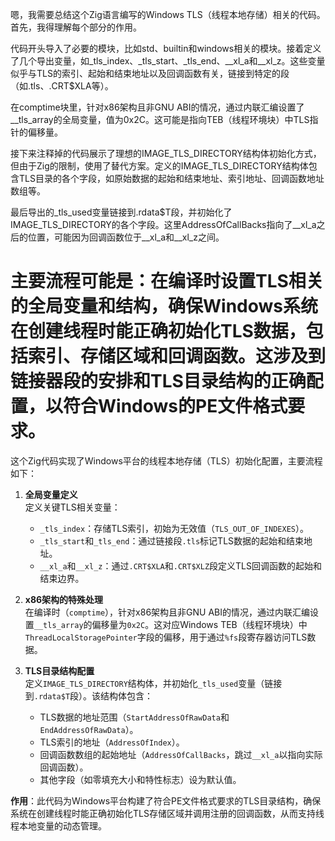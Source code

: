 嗯，我需要总结这个Zig语言编写的Windows TLS（线程本地存储）相关的代码。首先，我得理解每个部分的作用。

代码开头导入了必要的模块，比如std、builtin和windows相关的模块。接着定义了几个导出变量，如_tls_index、_tls_start、_tls_end、__xl_a和__xl_z。这些变量似乎与TLS的索引、起始和结束地址以及回调函数有关，链接到特定的段（如.tls、.CRT$XLA等）。

在comptime块里，针对x86架构且非GNU ABI的情况，通过内联汇编设置了__tls_array的全局变量，值为0x2C。这可能是指向TEB（线程环境块）中TLS指针的偏移量。

接下来注释掉的代码展示了理想的IMAGE_TLS_DIRECTORY结构体初始化方式，但由于Zig的限制，使用了替代方案。定义的IMAGE_TLS_DIRECTORY结构体包含TLS目录的各个字段，如原始数据的起始和结束地址、索引地址、回调函数地址数组等。

最后导出的_tls_used变量链接到.rdata$T段，并初始化了IMAGE_TLS_DIRECTORY的各个字段。这里AddressOfCallBacks指向了__xl_a之后的位置，可能因为回调函数位于__xl_a和__xl_z之间。

主要流程可能是：在编译时设置TLS相关的全局变量和结构，确保Windows系统在创建线程时能正确初始化TLS数据，包括索引、存储区域和回调函数。这涉及到链接器段的安排和TLS目录结构的正确配置，以符合Windows的PE文件格式要求。
================================================
这个Zig代码实现了Windows平台的线程本地存储（TLS）初始化配置，主要流程如下：

1. **全局变量定义**  
   定义关键TLS相关变量：
   - `_tls_index`：存储TLS索引，初始为无效值（`TLS_OUT_OF_INDEXES`）。
   - `_tls_start`和`_tls_end`：通过链接段`.tls`标记TLS数据的起始和结束地址。
   - `__xl_a`和`__xl_z`：通过`.CRT$XLA`和`.CRT$XLZ`段定义TLS回调函数的起始和结束边界。

2. **x86架构的特殊处理**  
   在编译时（`comptime`），针对x86架构且非GNU ABI的情况，通过内联汇编设置`__tls_array`的偏移量为`0x2C`。这对应Windows TEB（线程环境块）中`ThreadLocalStoragePointer`字段的偏移，用于通过`%fs`段寄存器访问TLS数据。

3. **TLS目录结构配置**  
   定义`IMAGE_TLS_DIRECTORY`结构体，并初始化`_tls_used`变量（链接到`.rdata$T`段）。该结构体包含：
   - TLS数据的地址范围（`StartAddressOfRawData`和`EndAddressOfRawData`）。
   - TLS索引的地址（`AddressOfIndex`）。
   - 回调函数数组的起始地址（`AddressOfCallBacks`，跳过`__xl_a`以指向实际回调函数）。
   - 其他字段（如零填充大小和特性标志）设为默认值。

**作用**：此代码为Windows平台构建了符合PE文件格式要求的TLS目录结构，确保系统在创建线程时能正确初始化TLS存储区域并调用注册的回调函数，从而支持线程本地变量的动态管理。